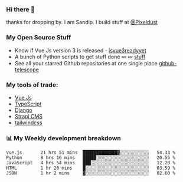 ### Hi there 👋

thanks for dropping by.
I am Sandip. I build stuff at [@Pixeldust](github.com/pixeldust-in/)

###  **My Open Source Stuff**

 - Know if Vue Js version 3 is released -  [isvue3readyyet](https://github.com/sandiprb/isvue3readyyet)
 - A bunch of Python scripts to get stuff done 💤 💤 [stuff](https://github.com/sandiprb/stuff)
 - See all your starred Github repositories at one single place [github-telescope](https://github.com/sandiprb/github-telescope)



###  **My tools of trade:**
 - [Vue Js](https://github.com/vuejs/vue/)
 - [TypeScript](https://github.com/microsoft/TypeScript)
 - [Django](github.com/django/django)
 - [Strapi CMS](github.com/strapi/strapi)
 - [tailwindcss](https://github.com/tailwindlabs/tailwindcss)


###  📊 **My Weekly development breakdown**
<!--START_SECTION:waka-->
```text
Vue.js       21 hrs 51 mins  █████████████▓░░░░░░░░░░░   54.33 % 
Python       8 hrs 16 mins   █████░░░░░░░░░░░░░░░░░░░░   20.55 % 
JavaScript   4 hrs 54 mins   ███░░░░░░░░░░░░░░░░░░░░░░   12.20 % 
HTML         1 hr 26 mins    █░░░░░░░░░░░░░░░░░░░░░░░░   03.59 % 
JSON         1 hr 2 mins     ▓░░░░░░░░░░░░░░░░░░░░░░░░   02.60 % 
```
<!--END_SECTION:waka-->
